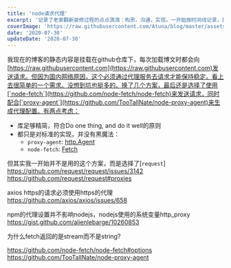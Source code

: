 ```yaml
---
title: 'node请求代理'
excerpt: '记录了老家翻新装修过程的点点滴滴：构思，沟通，实现。一开始按时间线记录，后续说不定会整理成专题的形式'
coverImage: 'https://raw.githubusercontent.com/Atuna/blog/master/assets/blog/decoration-diary/cover.webp'
date: '2020-07-30'
updateDate: '2020-07-30'
---
```


我现在的博客的静态内容是挂载在github仓库下，每次加载博文时都会向[https://raw.githubusercontent.com](https://raw.githubusercontent.com)发送请求。但因为国内网络原因，这个必须通过代理服务去请求才能保持稳定。看上去很简单的一个需求。没想到坑也挺多的。换了几个方案，最后还是选择了使用[`node-fetch`](https://github.com/node-fetch/node-fetch)来发送请求，同时配合[`proxy-agent`](https://github.com/TooTallNate/node-proxy-agent)来生成代理配置。有两点考虑：

- 库足够精简，符合Do one thing, and do it well的原则
- 都只是对标准的实现，并没有黑魔法：
  - `proxy-agent`: [http.Agent](https://nodejs.org/api/http.html#http_class_http_agent)
  - `node-fetch`: [Fetch](https://developer.mozilla.org/en-US/docs/Web/API/Fetch_API)

但其实我一开始并不是用的这个方案，而是选择了[`request`]
https://github.com/request/request/issues/3142
https://github.com/request/request#proxies



axios https的请求必须使用https的代理
https://github.com/axios/axios/issues/658

npm的代理设置并不影响nodejs，nodejs使用的系统变量http_proxy
https://gist.github.com/alienlebarge/10260853

为什么fetch返回的是stream而不是string?


https://github.com/node-fetch/node-fetch#options
https://github.com/TooTallNate/node-proxy-agent